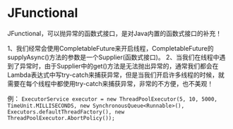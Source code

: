 # JFunctional
JFunctional，可以抛异常的函数式接口，是对Java内置的函数式接口的补充！

1、我们经常会使用CompletableFuture来开启线程，CompletableFuture的supplyAsync()方法的参数是一个Supplier(函数式接口)。
2、当我们在线程中遇到了异常时，由于Supplier中的get()方法是无法抛出异常的，通常我们都会在Lambda表达式中写try-catch来捕获异常，但是当我们开启许多线程的时候，就需要在每个线程中都使用try-catch来捕获异常，非常的不方便，也不美观！

例：
    ```ExecutorService executor = new ThreadPoolExecutor(5, 10, 5000, TimeUnit.MILLISECONDS, new SynchronousQueue<Runnable>(), Executors.defaultThreadFactory(), new ThreadPoolExecutor.AbortPolicy());```
